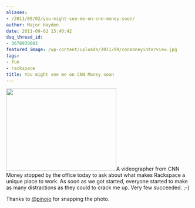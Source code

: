```yaml
---
aliases:
- /2011/09/02/you-might-see-me-on-cnn-money-soon/
author: Major Hayden
date: 2011-09-02 15:40:42
dsq_thread_id:
- 3678939603
featured_image: /wp-content/uploads/2011/09/cnnmoneyinterview.jpg
tags:
- fun
- rackspace
title: You might see me on CNN Money soon
---
```


[<img src="/wp-content/uploads/2011/09/cnnmoneyinterview-300x224.jpg" alt="" title="cnnmoneyinterview" width="300" height="224" class="alignleft size-medium wp-image-2504" srcset="/wp-content/uploads/2011/09/cnnmoneyinterview-300x224.jpg 300w, /wp-content/uploads/2011/09/cnnmoneyinterview-1024x764.jpg 1024w, /wp-content/uploads/2011/09/cnnmoneyinterview.jpg 1296w" sizes="(max-width: 300px) 100vw, 300px" />][1]A videographer from CNN Money stopped by the office today to ask about what makes Rackspace a unique place to work. As soon as we got started, everyone started to make as many distractions as they could to crack me up. Very few succeeded. ;-)

Thanks to [@pinojo][2] for snapping the photo.

<br style="clear:both;" />

 [1]: /wp-content/uploads/2011/09/cnnmoneyinterview.jpg
 [2]: http://twitter.com/pinojo